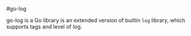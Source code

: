 #go-log

go-log is a Go library is an extended version of builtin `log` library,
which supports tags and level of log.

